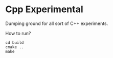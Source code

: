 # Cpp Experimental

Dumping ground for all sort of C++ experiments.

How to run?
```
cd build
cmake ..
make
```
